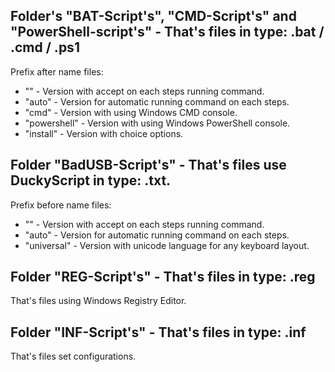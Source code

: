 <h2>Folder's "BAT-Script's", "CMD-Script's" and "PowerShell-script's" - That's files in type: .bat / .cmd / .ps1 </h2>
<p>Prefix after name files:</p>
<ul>
  <li>"" - Version with accept on each steps running command.</li>
  <li>"auto" - Version for automatic running command on each steps.</li>
  <li>"cmd" - Version with using Windows CMD console.</li>
  <li>"powershell" - Version with using Windows PowerShell console.</li>
  <li>"install" - Version with choice options.</li>
</ul>

<h2>Folder "BadUSB-Script's" - That's files use DuckyScript in type: .txt.</h2>
<p>Prefix before name files:</p>
<ul>
  <li>"" - Version with accept on each steps running command.</li>
  <li>"auto" - Version for automatic running command on each steps.</li>
  <li>"universal" - Version with unicode language for any keyboard layout.</li>
</ul>

<h2>Folder "REG-Script's" - That's files in type: .reg</h2>
<p>That's files using Windows Registry Editor.</p>

<h2>Folder "INF-Script's" - That's files in type: .inf</h2>
<p>That's files set configurations.</p>

